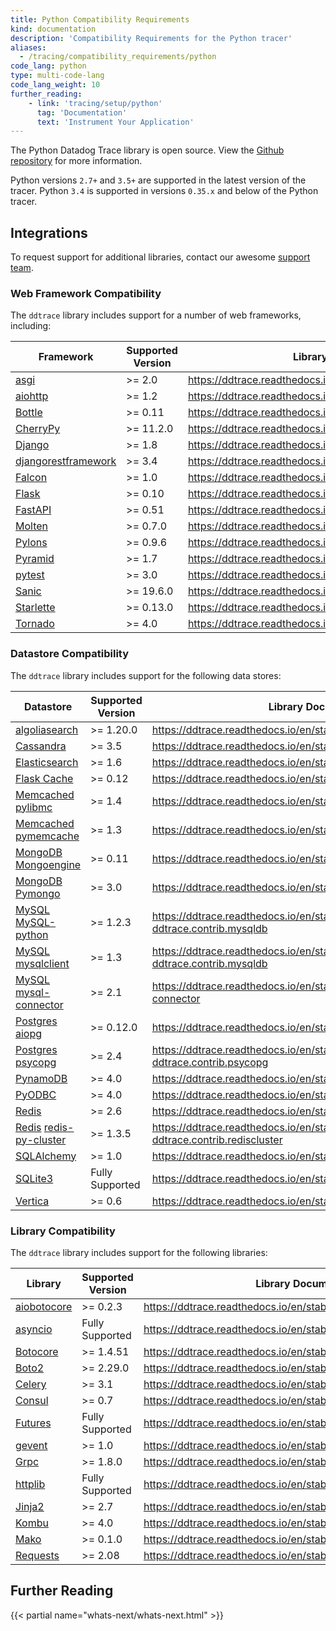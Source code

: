 ```yaml
---
title: Python Compatibility Requirements
kind: documentation
description: 'Compatibility Requirements for the Python tracer'
aliases:
  - /tracing/compatibility_requirements/python
code_lang: python
type: multi-code-lang
code_lang_weight: 10
further_reading:
    - link: 'tracing/setup/python'
      tag: 'Documentation'
      text: 'Instrument Your Application'
---
```


The Python Datadog Trace library is open source. View the [Github repository][1] for more information.

Python versions `2.7+` and `3.5+` are supported in the latest version of the tracer. Python `3.4` is supported in versions `0.35.x` and below of the Python tracer.

## Integrations

To request support for additional libraries, contact our awesome [support team][2].

### Web Framework Compatibility

The `ddtrace` library includes support for a number of web frameworks, including:

| Framework                 | Supported Version | Library Documentation                                              |
| ------------------------- | ----------------- | ------------------------------------------------------------------ |
| [asgi][3]                 | >= 2.0            | https://ddtrace.readthedocs.io/en/stable/integrations.html#asgi    |
| [aiohttp][4]              | >= 1.2            | https://ddtrace.readthedocs.io/en/stable/integrations.html#aiohttp |
| [Bottle][5]               | >= 0.11           | https://ddtrace.readthedocs.io/en/stable/integrations.html#bottle  |
| [CherryPy][6]            | >= 11.2.0         | https://ddtrace.readthedocs.io/en/stable/integrations.html#cherrypy|
| [Django][7]               | >= 1.8            | https://ddtrace.readthedocs.io/en/stable/integrations.html#django  |
| [djangorestframework][7]  | >= 3.4            | https://ddtrace.readthedocs.io/en/stable/integrations.html#django  |
| [Falcon][8]               | >= 1.0            | https://ddtrace.readthedocs.io/en/stable/integrations.html#falcon  |
| [Flask][9]                | >= 0.10           | https://ddtrace.readthedocs.io/en/stable/integrations.html#flask   |
| [FastAPI][10]              | >= 0.51           | https://ddtrace.readthedocs.io/en/stable/integrations.html#fastapi |
| [Molten][11]               | >= 0.7.0          | https://ddtrace.readthedocs.io/en/stable/integrations.html#molten  |
| [Pylons][12]              | >= 0.9.6          | https://ddtrace.readthedocs.io/en/stable/integrations.html#pylons  |
| [Pyramid][13]             | >= 1.7            | https://ddtrace.readthedocs.io/en/stable/integrations.html#pyramid |
| [pytest][14]              | >= 3.0            | https://ddtrace.readthedocs.io/en/stable/integrations.html#pytest  |
| [Sanic][15]               | >= 19.6.0         | https://ddtrace.readthedocs.io/en/stable/integrations.html#sanic   |
| [Starlette][16]           | >= 0.13.0         | https://ddtrace.readthedocs.io/en/stable/integrations.html#starlette |
| [Tornado][17]             | >= 4.0            | https://ddtrace.readthedocs.io/en/stable/integrations.html#tornado |


### Datastore Compatibility

The `ddtrace` library includes support for the following data stores:

| Datastore                          | Supported Version | Library Documentation                                                                         |
| ---------------------------------- | ----------------- | --------------------------------------------------------------------------------------------- |
| [algoliasearch][18]                | >= 1.20.0         | https://ddtrace.readthedocs.io/en/stable/integrations.html#algoliasearch                       |
| [Cassandra][19]                    | >= 3.5            | https://ddtrace.readthedocs.io/en/stable/integrations.html#cassandra                           |
| [Elasticsearch][20]                | >= 1.6            | https://ddtrace.readthedocs.io/en/stable/integrations.html#elasticsearch                       |
| [Flask Cache][21]                  | >= 0.12           | https://ddtrace.readthedocs.io/en/stable/integrations.html#flask-cache                         |
| [Memcached][22] [pylibmc][23]      | >= 1.4            | https://ddtrace.readthedocs.io/en/stable/integrations.html#pylibmc                             |
| [Memcached][22] [pymemcache][24]   | >= 1.3            | https://ddtrace.readthedocs.io/en/stable/integrations.html#pymemcache                          |
| [MongoDB][25] [Mongoengine][26]    | >= 0.11           | https://ddtrace.readthedocs.io/en/stable/integrations.html#mongoengine                         |
| [MongoDB][25] [Pymongo][27]        | >= 3.0            | https://ddtrace.readthedocs.io/en/stable/integrations.html#pymongo                             |
| [MySQL][28] [MySQL-python][29]     | >= 1.2.3          | https://ddtrace.readthedocs.io/en/stable/integrations.html#module-ddtrace.contrib.mysqldb      |
| [MySQL][28] [mysqlclient][30]      | >= 1.3            | https://ddtrace.readthedocs.io/en/stable/integrations.html#module-ddtrace.contrib.mysqldb      |
| [MySQL][28] [mysql-connector][31]  | >= 2.1            | https://ddtrace.readthedocs.io/en/stable/integrations.html#mysql-connector                     |
| [Postgres][32] [aiopg][33]         | >= 0.12.0         | https://ddtrace.readthedocs.io/en/stable/integrations.html#aiopg                               |
| [Postgres][32] [psycopg][34]       | >= 2.4            | https://ddtrace.readthedocs.io/en/stable/integrations.html#module-ddtrace.contrib.psycopg      |
| [PynamoDB][35]                     | >= 4.0            | https://ddtrace.readthedocs.io/en/stable/integrations.html#pynamodb                               |
| [PyODBC][36]                       | >= 4.0            | https://ddtrace.readthedocs.io/en/stable/integrations.html#pyodbc                               |
| [Redis][37]                        | >= 2.6            | https://ddtrace.readthedocs.io/en/stable/integrations.html#redis                               |
| [Redis][37] [redis-py-cluster][38] | >= 1.3.5          | https://ddtrace.readthedocs.io/en/stable/integrations.html#module-ddtrace.contrib.rediscluster |
| [SQLAlchemy][39]                   | >= 1.0            | https://ddtrace.readthedocs.io/en/stable/integrations.html#sqlalchemy                          |
| [SQLite3][40]                      | Fully Supported   | https://ddtrace.readthedocs.io/en/stable/integrations.html#sqlite                              |
| [Vertica][41]                      | >= 0.6            | https://ddtrace.readthedocs.io/en/stable/integrations.html#vertica                             |


### Library Compatibility

The `ddtrace` library includes support for the following libraries:

| Library           | Supported Version | Library Documentation                                                    |
| ----------------- | ----------------- | ------------------------------------------------------------------------ |
| [aiobotocore][42] | >= 0.2.3          | https://ddtrace.readthedocs.io/en/stable/integrations.html#aiobotocore |
| [asyncio][43]     | Fully Supported   | https://ddtrace.readthedocs.io/en/stable/integrations.html#asyncio     |
| [Botocore][44]    | >= 1.4.51         | https://ddtrace.readthedocs.io/en/stable/integrations.html#botocore    |
| [Boto2][45]       | >= 2.29.0         | https://ddtrace.readthedocs.io/en/stable/integrations.html#boto2       |
| [Celery][46]      | >= 3.1            | https://ddtrace.readthedocs.io/en/stable/integrations.html#celery      |
| [Consul][47]      | >= 0.7            | https://ddtrace.readthedocs.io/en/stable/integrations.html#consul     |
| [Futures][48]     | Fully Supported   | https://ddtrace.readthedocs.io/en/stable/integrations.html#futures     |
| [gevent][49]      | >= 1.0            | https://ddtrace.readthedocs.io/en/stable/integrations.html#gevent      |
| [Grpc][50]        | >= 1.8.0          | https://ddtrace.readthedocs.io/en/stable/integrations.html#grpc        |
| [httplib][51]     | Fully Supported   | https://ddtrace.readthedocs.io/en/stable/integrations.html#httplib     |
| [Jinja2][52]      | >= 2.7            | https://ddtrace.readthedocs.io/en/stable/integrations.html#jinja2      |
| [Kombu][53]       | >= 4.0            | https://ddtrace.readthedocs.io/en/stable/integrations.html#kombu       |
| [Mako][54]        | >= 0.1.0          | https://ddtrace.readthedocs.io/en/stable/integrations.html#mako        |
| [Requests][55]    | >= 2.08           | https://ddtrace.readthedocs.io/en/stable/integrations.html#requests    |


## Further Reading

{{< partial name="whats-next/whats-next.html" >}}

[1]: https://github.com/DataDog/dd-trace-py
[2]: /help
[3]: http://asgi.readthedocs.io/
[4]: https://aiohttp.readthedocs.io
[5]: https://bottlepy.org
[6]: https://cherrypy.org/
[7]: https://www.djangoproject.com
[8]: https://falconframework.org
[9]: http://flask.pocoo.org
[10]: https://fastapi.tiangolo.com/
[11]: https://moltenframework.com
[12]: http://pylonsproject.org
[13]: https://trypyramid.com
[14]: https://docs.pytest.org/en/stable/
[15]: https://sanic.readthedocs.io/en/latest/
[16]: https://www.starlette.io/
[17]: http://www.tornadoweb.org
[18]: https://www.algolia.com/doc/
[19]: https://cassandra.apache.org
[20]: https://www.elastic.co/products/elasticsearch
[21]: https://pythonhosted.org/Flask-Cache
[22]: https://memcached.org
[23]: http://sendapatch.se/projects/pylibmc
[24]: https://pymemcache.readthedocs.io
[25]: https://www.mongodb.com/what-is-mongodb
[26]: http://mongoengine.org
[27]: https://api.mongodb.com/python/current
[28]: https://www.mysql.com
[29]: https://pypi.org/project/MySQL-python
[30]: https://pypi.org/project/mysqlclient
[31]: https://dev.mysql.com/doc/connector-python/en/
[32]: https://www.postgresql.org
[33]: https://aiopg.readthedocs.io
[34]: http://initd.org/psycopg
[35]: https://pynamodb.readthedocs.io/en/latest/
[36]: https://pypi.org/project/pyodbc/
[37]: https://redis.io
[38]: https://redis-py-cluster.readthedocs.io
[39]: https://www.sqlalchemy.org
[40]: https://www.sqlite.org
[41]: https://www.vertica.com
[42]: https://pypi.org/project/aiobotocore/
[43]: https://docs.python.org/3/library/asyncio.html
[44]: https://pypi.org/project/botocore/
[45]: http://docs.pythonboto.org/en/latest
[46]: http://www.celeryproject.org
[47]: https://python-consul.readthedocs.io/en/latest/
[48]: https://docs.python.org/3/library/concurrent.futures.html
[49]: http://www.gevent.org
[50]: https://grpc.io
[51]: https://docs.python.org/2/library/httplib.html
[52]: http://jinja.pocoo.org
[53]: https://kombu.readthedocs.io/en/latest
[54]: https://www.makotemplates.org
[55]: https://requests.readthedocs.io/en/master/
